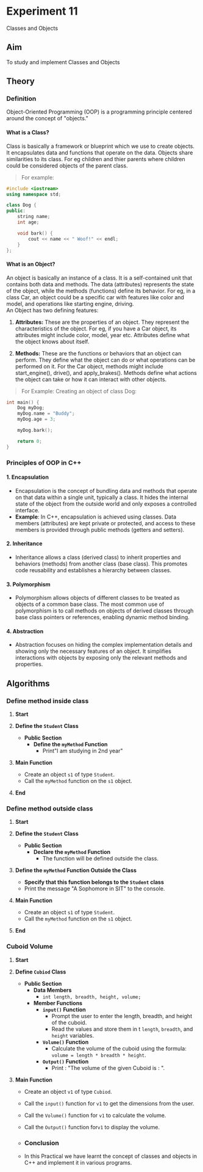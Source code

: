 # Experiment 11
Classes and Objects

## Aim 
To study and implement Classes and Objects

## Theory
### Definition
Object-Oriented Programming (OOP) is a programming principle centered around the concept of "objects."
#### What is a Class?
Class is basically a framework or blueprint which we use to create objects. It encapsulates data and functions that operate on the data. Objects share similarities to its class. For eg children and thier parents where children could be considered objects of the parent class.
> For example:
```cpp
#include <iostream>
using namespace std;

class Dog {
public:
    string name;
    int age;

    void bark() {
        cout << name << " Woof!" << endl;
    }
};

```
#### What is an Object?
An object is basically an instance of a class. It is a self-contained unit that contains both data and methods. The data (attributes) represents the state of the object, while the methods (functions) define its behavior. For eg, in a class Car, an object could be a specific car with features like color and model, and operations like starting engine, driving.
<br>
An Object has two defining features:
1. **Attributes:** These are the properties of an object. They represent the characteristics of the object. For eg, if you have a Car object, its attributes might include color, model, year etc. Attributes define what the object knows about itself.

2. **Methods:** These are the functions or behaviors that an object can perform. They define what the object can do or what operations can be performed on it. For the Car object, methods might include start_engine(), drive(), and apply_brakes(). Methods define what actions the object can take or how it can interact with other objects.
> For Example: Creating an object of class Dog:
```cpp  
int main() {
    Dog myDog;
    myDog.name = "Buddy";
    myDog.age = 3;

    myDog.bark();

    return 0;
}

```

### Principles of OOP in C++

#### 1. Encapsulation
-  Encapsulation is the concept of bundling data and methods that operate on that data within a single unit, typically a class. It hides the internal state of the object from the outside world and only exposes a controlled interface.
- **Example**: In C++, encapsulation is achieved using classes. Data members (attributes) are kept private or protected, and access to these members is provided through public methods (getters and setters).


#### 2. Inheritance
-  Inheritance allows a class (derived class) to inherit properties and behaviors (methods) from another class (base class). This promotes code reusability and establishes a hierarchy between classes.


#### 3. Polymorphism
-  Polymorphism allows objects of different classes to be treated as objects of a common base class. The most common use of polymorphism is to call methods on objects of derived classes through base class pointers or references, enabling dynamic method binding.


#### 4. Abstraction
- Abstraction focuses on hiding the complex implementation details and showing only the necessary features of an object. It simplifies interactions with objects by exposing only the relevant methods and properties.



## Algorithms
### Define method inside class

1. **Start**

2. **Define the `Student` Class**
   - **Public Section**
     - **Define the `myMethod` Function**
       - Print"I am studying in 2nd year"
3. **Main Function**
   - Create an object `s1` of type `Student`.
   - Call the `myMethod` function on the `s1` object.

4. **End**

### Define method outside class
1. **Start**

2. **Define the `Student` Class**
   - **Public Section**
     - **Declare the `myMethod` Function**
       - The function will be defined outside the class.

3. **Define the `myMethod` Function Outside the Class**
   - **Specify that this function belongs to the `Student` class**
   - Print the message "A Sophomore in SIT" to the console.

4. **Main Function**
   - Create an object `s1` of type `Student`.
   - Call the `myMethod` function on the `s1` object.

5. **End**

### Cuboid Volume
1. **Start**

2. **Define `Cubiod` Class**
   - **Public Section**
     - **Data Members**
       - `int length, breadth, height, volume;`
     - **Member Functions**
       - **`input()` Function**
         - Prompt the user to enter the length, breadth, and height of the cuboid.
         - Read the values and store them in t `length`, `breadth`, and `height` variables.
       - **`Volume()` Function**
         - Calculate the volume of the cuboid using the formula: `volume = length * breadth * height`.
       - **`Output()` Function**
         - Print : "The volume of the given Cuboid is : <volume>".

3. **Main Function**
   - Create an object `v1` of type `Cubiod`.
   - Call the `input()` function for `v1` to get the dimensions from the user.
   - Call the `Volume()` function for `v1` to calculate the volume.
   - Call the `Output()` function for`v1` to display the volume.
  
   - ### Conclusion
   - In this Practical we have learnt the concept of classes and objects in C++ and implement it in various programs.

